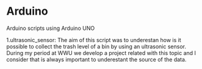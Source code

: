 # Arduino
Arduino scripts using Arduino UNO

1.ultrasonic_sensor: The aim of this script was to underestan how is it possible to collect the trash level of a bin by using an ultrasonic sensor. During my period at WWU we develop a project related with this topic and I consider that is always important to underestant the source of the data.
